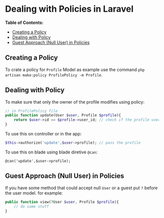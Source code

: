 # Dealing with Policies in Laravel

**Table of Contents:**
* [Creating a Policy](#creating-a-policy)
* [Dealing with Policy](#dealing-with-policy)
* [Guest Approach (Null User) in Policies](#guest-approach-null-user-in-policies)


## Creating a Policy

To crate a policy for `Profile` Model as example use the command `php artisan make:policy ProfilePolicy -m Profile`.


## Dealing with Policy

To make sure that only the owner of the profile modifies using policy:

```php
// in ProfilePolicy file
public function update(User $user, Profile $profile){
    return $user->id == $profile->user_id; // check if the profile user is the owner
}
```

To use this on controller or in the app:

```php
$this->authorize('update',$user->profile); // pass the profile
```

To use this on blade using blade diretive `@can`:

```blade
@can('update',$user->profile);
```

## Guest Approach (Null User) in Policies

If you have some method that could accept null `User` or a guest put `?` before the user model.
for example:

```php
public function view(?User $user, Profile $profile){
    // do some stuff
}
```